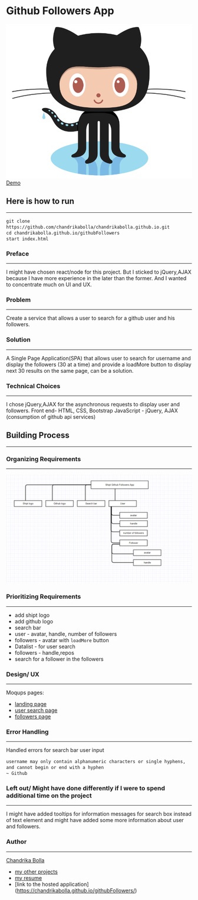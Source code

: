 # Github Followers App #


![](images/octocat.png)
[Demo](https://chandrikabolla.github.io/githubFollowers/)
## Here is how to run ##
---
```
git clone https://github.com/chandrikabolla/chandrikabolla.github.io.git
cd chandrikabolla.github.io/githubFollowers
start index.html
```
### Preface ###
---
I might have chosen react/node for this project. But I sticked to jQuery,AJAX because I have more experience in the later than the former. And I wanted to concentrate much on UI and UX.
### Problem ###
---
Create a service that allows a user to search for a github user and his followers.
### Solution ###
---
A Single Page Application(SPA) that allows user to search for username and display the followers (30 at a time) and provide a loadMore button to display next 30 results on the same page, can be a solution.
### Technical Choices ###
---
I chose jQuery,AJAX for the asynchronous requests to display user and followers. 
Front end- HTML, CSS, Bootstrap
JavaScript - jQuery, AJAX (consumption of github api services)
## Building Process ##
---

### Organizing Requirements ###
---
![](images/architectureDiagram.png)
### Prioritizing Requirements ###
---
* add shipt logo
* add github logo
* search bar
* user - avatar, handle, number of followers
* followers - avatar with ```loadMore``` button
* Datalist - for user search
* followers - handle,repos
* search for a follower in the followers
### Design/ UX
---
Moqups pages:
* [landing page](https://app.moqups.com/chandrika_bolla/4QJDox0Jis/view/page/ab00408de?ui=0)
* [user search page](https://app.moqups.com/chandrika_bolla/4QJDox0Jis/view/page/a18658d61?ui=0)
* [followers page](https://app.moqups.com/chandrika_bolla/4QJDox0Jis/view/page/aa9df7b72?ui=0)
### Error Handling ###
---
Handled errors for search bar user input 
```
username may only contain alphanumeric characters or single hyphens, and cannot begin or end with a hyphen
~ Github 
```
### Left out/ Might have done differently if I were to spend additional time on the project ###
---
I might have added tooltips for information messages for search box instead of text element and might have added some more information about user and followers.
### Author ###
---
[Chandrika Bolla](https://www.linkedin.com/in/chandrika-bolla999/)
- [my other projects](https://github.com/chandrikabolla)
- [my resume](https://drive.google.com/file/d/0ByraOD5PHd9GLVVtRnBfR0hGcG8/view?usp=sharing)
- [link to the hosted application] (https://chandrikabolla.github.io/githubFollowers/)
